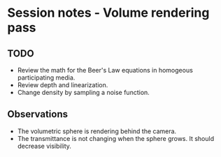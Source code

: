 # Session notes - Volume rendering pass

## TODO
- Review the math for the Beer's Law equations in homogeous participating media.
- Review depth and linearization.
- Change density by sampling a noise function.

## Observations
- The volumetric sphere is rendering behind the camera.
- The transmittance is not changing when the sphere grows. It should decrease visibility.